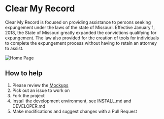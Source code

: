 # Clear My Record

Clear My Record is focused on providing assistance to persons seeking expungement under the laws of the state of Missouri. Effective January 1, 2018, the State of Missouri greatly expanded the convictions qualifying for expungement. The law also provided for the creation of tools for individuals to complete the expungement process without having to retain an attorney to assist.


![Home Page](https://github.com/zmon/cmr-clinic/blob/develop/doc/mockup-images/cmr-home.png)


## How to help

1. Please review the [Mockups](https://github.com/zmon/cmr-clinic/blob/develop/MOCKUP.md)
2. Pick out an issue to work on 
3. Fork the project 
4. Install the development environment, see INSTALL.md and DEVELOPER.md
4. Make modifications and suggest changes with a Pull Request


